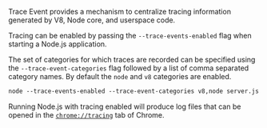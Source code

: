 
Trace Event provides a mechanism to centralize tracing information generated by
V8, Node core, and userspace code.

Tracing can be enabled by passing the `--trace-events-enabled` flag when starting a
Node.js application.

The set of categories for which traces are recorded can be specified using the
`--trace-event-categories` flag followed by a list of comma separated category names.
By default the `node` and `v8` categories are enabled.

```txt
node --trace-events-enabled --trace-event-categories v8,node server.js
```

Running Node.js with tracing enabled will produce log files that can be opened
in the [`chrome://tracing`](https://www.chromium.org/developers/how-tos/trace-event-profiling-tool)
tab of Chrome.
